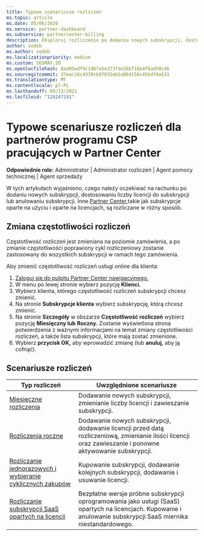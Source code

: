 ```yaml
---
title: Typowe scenariusze rozliczeń
ms.topic: article
ms.date: 05/06/2020
ms.service: partner-dashboard
ms.subservice: partnercenter-billing
description: Eksploruj rozliczenia po dodaniu nowych subskrypcji, dostosowaniu liczby licencji lub anulowaniu subskrypcji. Zobacz, czym różnią się subskrypcje oparte na użyciu i na licencjach.
author: sodeb
ms.author: sodeb
ms.localizationpriority: medium
ms.custom: SEOMAY.20
ms.openlocfilehash: 8ad05edf9c1d67a5e373fde26bf10a4f6ad50cd6
ms.sourcegitcommit: 37eac16c4339cb97831eb2a86d156c45bdf6a531
ms.translationtype: MT
ms.contentlocale: pl-PL
ms.lasthandoff: 09/13/2021
ms.locfileid: "126247191"
---
```

# <a name="common-billing-scenarios-for-csp-program-partners-working-in-partner-center"></a>Typowe scenariusze rozliczeń dla partnerów programu CSP pracujących w Partner Center

**Odpowiednie role:** Administrator | Administrator rozliczeń | Agent pomocy technicznej | Agent sprzedaży

W tych artykułach wyjaśniono, czego należy oczekiwać na rachunku po dodaniu nowych subskrypcji, dostosowaniu liczby licencji do subskrypcji lub anulowaniu subskrypcji. Inne [Partner Center,](./billing-basics.md)takie jak subskrypcje oparte na użyciu i oparte na licencjach, są rozliczane w różny sposób.


## <a name="change-billing-frequency"></a>Zmiana częstotliwości rozliczeń

Częstotliwość rozliczeń jest zmieniana na poziomie zamówienia, a po zmianie częstotliwości poprawiony cykl rozliczeniowy zostanie zastosowany do wszystkich subskrypcji w ramach tego zamówienia. 

Aby zmienić częstotliwość rozliczeń usługi online dla klienta:

1. [Zaloguj się do pulpitu Partner Center nawigacyjnego.](https://partner.microsoft.com/dashboard/home)
2. W menu po lewej stronie wybierz pozycję **Klienci.**
3. Wybierz klienta, którego częstotliwość rozliczeń subskrypcji chcesz zmienić.
4. Na stronie **Subskrypcje klienta** wybierz subskrypcję, którą chcesz zmienić.
5. Na stronie **Szczegóły** w obszarze **Częstotliwość rozliczeń** wybierz pozycję **Miesięczny lub** **Roczny.** Zostanie wyświetlona strona potwierdzenia z ważnymi informacjami na temat zmiany częstotliwości rozliczeń, a także lista subskrypcji, które mają zostać zmienione.
6. Wybierz **przycisk OK,** aby wprowadzić zmianę (lub **anuluj,** aby ją cofnąć).

## <a name="billing-scenarios"></a>Scenariusze rozliczeń

| Typ rozliczeń | Uwzględnione scenariusze |
| --------------- | ----------------- |
| [Miesięczne rozliczenia](common-billing-scenarios-monthly.md) | Dodawanie nowych subskrypcji, zmienianie liczby licencji i zawieszanie subskrypcji. |
| [Rozliczenia roczne](common-billing-scenarios-annual.md) | Dodawanie nowych subskrypcji, dodawanie licencji przed datą rozliczeniową, zmienianie ilości licencji oraz zawieszanie i ponowne aktywowanie subskrypcji. |
| [Rozliczanie jednorazowych i wybieranie cyklicznych zakupów](common-billing-scenarios-onetime-recurring.md) | Kupowanie subskrypcji, dodawanie kolejnych subskrypcji, dodawanie i usuwanie licencji. |
| [Rozliczanie subskrypcji SaaS opartych na licencji](common-billing-scenarios-saas.md) | Bezpłatne wersje próbne subskrypcji oprogramowania jako usługi (SaaS) opartych na licencjach. Kupowanie i anulowanie subskrypcji SaaS miernika niestandardowego. |